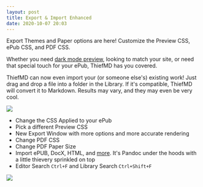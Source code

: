 ```yaml
---
layout: post
title: Export & Import Enhanced
date: 2020-10-07 20:03
---
```


Export Themes and Paper options are here! Customize the Preview CSS, ePub CSS, and PDF CSS.

Whether you need [dark mode preview](https://themes.thiefmd.com/2020/10/07/preview-inverted), looking to match your site, or need that special touch for your ePub, ThiefMD has you covered.

ThiefMD can now even import your (or someone else's) existing work! Just drag and drop a file into a folder in the Library. If it's compatible, ThiefMD will convert it to Markdown. Results may vary, and they may even be very cool.

<!-- more -->

![](/images/epub-export.png)

* Change the CSS Applied to your ePub
* Pick a different Preview CSS
* New Export Window with more options and more accurate rendering
* Change PDF CSS
* Change PDF Paper Size
* Import ePUB, DocX, HTML, and [more](https://pandoc.org). It's Pandoc under the hoods with a little thievery sprinkled on top
* Editor Search `Ctrl+F` and Library Search `Ctrl+Shift+F`

![](/images/import-epub.png)